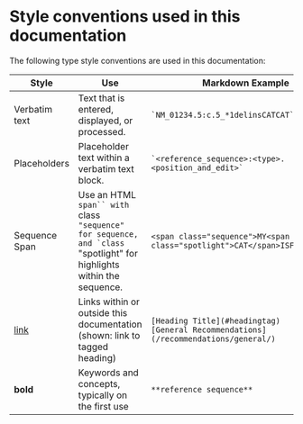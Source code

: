 # Style conventions used in this documentation

The following type style conventions are used in this documentation:

| Style          | Use                                             | Markdown Example         | Rendered Example    |
| -------------- | --------------                                  | ---------------------    | ------------------- |
| Verbatim text  | Text that is entered, displayed, or processed. | `` `NM_01234.5:c.5_*1delinsCATCAT` ``    | `NM_01234.5:c.5_*1delinsCATCAT` |
| Placeholders    | Placeholder text within a verbatim text block.  | `` `<reference_sequence>:<type>.<position_and_edit>` ``          | `<reference_sequence>:<type>.<position_and_edit>` |
| Sequence Span  | Use an HTML `span`` with `class`` "sequence" for sequence, and `class`` "spotlight" for highlights within the sequence. | `<span class="sequence">MY<span class="spotlight">CAT</span>ISFRED</span>` | <span class="sequence">MY<span class="spotlight">CAT</span>ISFRED</span> |
| [link]()       | Links within or outside this documentation (shown: link to tagged heading)      | `[Heading Title](#headingtag)`<br>`[General Recommendations](/recommendations/general/)`        | [Heading Title](#headingtag)<br>[General Recommendations](/recommendations/general/)     |
| **bold**       | Keywords and concepts, typically on the first use            | `**reference sequence**` | **reference sequence**  |

